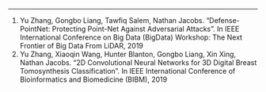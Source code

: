 ---

1. Yu Zhang, Gongbo Liang, Tawfiq Salem, Nathan Jacobs.  “Defense-PointNet: Protecting Point-Net Against Adversarial Attacks”. In IEEE International Conference on Big Data (BigData) Workshop: The Next Frontier of Big Data From LiDAR, 2019
1. Yu Zhang, Xiaoqin Wang, Hunter Blanton, Gongbo Liang, Xin Xing, Nathan Jacobs. “2D Convolutional Neural Networks for 3D Digital Breast Tomosynthesis Classification”. In IEEE International Conference of Bioinformatics and Biomedicine (BIBM), 2019